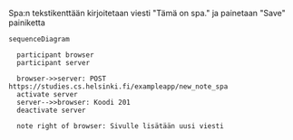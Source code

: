 Spa:n tekstikenttään kirjoitetaan viesti "Tämä on spa." ja painetaan "Save" painiketta

```mermaid
sequenceDiagram

  participant browser
  participant server

  browser->>server: POST https://studies.cs.helsinki.fi/exampleapp/new_note_spa
  activate server
  server-->>browser: Koodi 201
  deactivate server

  note right of browser: Sivulle lisätään uusi viesti

```
